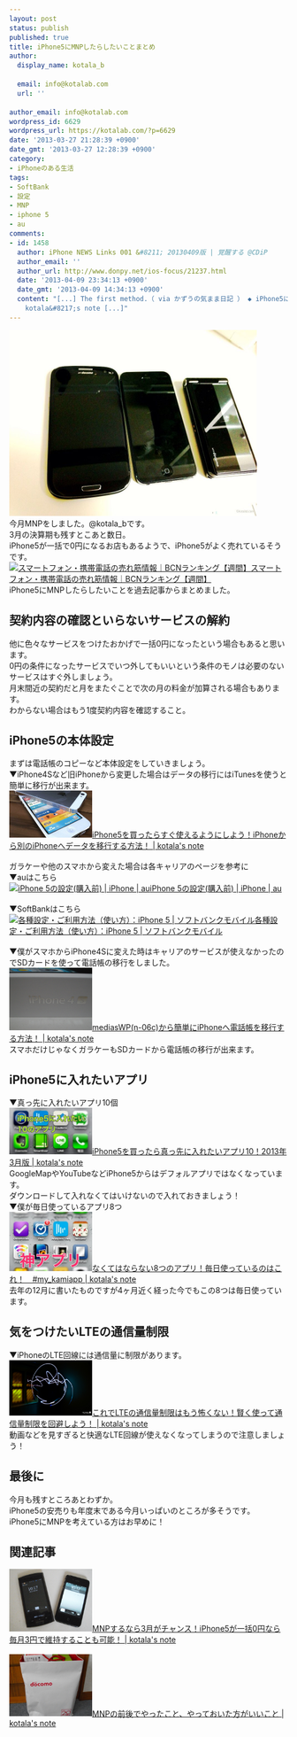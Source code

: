```yaml
---
layout: post
status: publish
published: true
title: iPhone5にMNPしたらしたいことまとめ
author:
  display_name: kotala_b

  email: info@kotalab.com
  url: ''

author_email: info@kotalab.com
wordpress_id: 6629
wordpress_url: https://kotalab.com/?p=6629
date: '2013-03-27 21:28:39 +0900'
date_gmt: '2013-03-27 12:28:39 +0900'
category:
- iPhoneのある生活
tags:
- SoftBank
- 設定
- MNP
- iphone 5
- au
comments:
- id: 1458
  author: iPhone NEWS Links 001 &#8211; 20130409版 | 覚醒する @CDiP
  author_email: ''
  author_url: http://www.donpy.net/ios-focus/21237.html
  date: '2013-04-09 23:34:13 +0900'
  date_gmt: '2013-04-09 14:34:13 +0900'
  content: "[...] The first method.（ via かずうの気まま日記 ） ◆ iPhone5にMNPしたらしたいことまとめ（ via
    kotala&#8217;s note [...]"
---
```

<p><img alt="" src="/wp-content/uploads/slooProImg_20130327212701.jpg" width="448" height="336" /><br />
今月MNPをしました。@kotala_bです。<br />
3月の決算期も残すとこあと数日。<br />
iPhone5が一括で0円になるお店もあるようで、iPhone5がよく売れているそうです。<br />
<a href="http://bcnranking.jp/category/subcategory_0010.html" target="_blank"><img  class="alignleft" src="https://capture.heartrails.com/150x130?http://bcnranking.jp/category/subcategory_0010.html" alt="スマートフォン・携帯電話の売れ筋情報｜BCNランキング【週間】" width="150" height="130" /></a><a href="http://bcnranking.jp/category/subcategory_0010.html" target="_blank">スマートフォン・携帯電話の売れ筋情報｜BCNランキング【週間】</a><a href="https://b.hatena.ne.jp/entry/http://bcnranking.jp/category/subcategory_0010.html" target="_blank"><img border="0" src="https://b.hatena.ne.jp/entry/image/http://bcnranking.jp/category/subcategory_0010.html" alt="" /></a><br style="clear:both;" />iPhone5にMNPしたらしたいことを過去記事からまとめました。<br />
</p>
<!--more-->
<h2>契約内容の確認といらないサービスの解約</h2>
<p>他に色々なサービスをつけたおかげで一括0円になったという場合もあると思います。<br />
0円の条件になったサービスでいつ外してもいいという条件のモノは必要のないサービスはすぐ外しましょう。<br />
月末間近の契約だと月をまたぐことで次の月の料金が加算される場合もあります。<br />
わからない場合はもう1度契約内容を確認すること。</p>
<h2>iPhone5の本体設定</h2>
<p>まずは電話帳のコピーなど本体設定をしていきましょう。<br />
▼iPhone4Sなど旧iPhoneから変更した場合はデータの移行にはiTunesを使うと簡単に移行が出来ます。<br />
<a href="/from-iphone-to-iphone" target="_blank"><img  class="alignleft" src="/wp-content/uploads/iphone_120911.jpg" alt="iPhone5を買ったらすぐ使えるようにしよう！iPhoneから別のiPhoneへデータを移行する方法！ | kotala's note" width="150" /></a><a href="/from-iphone-to-iphone" target="_blank">iPhone5を買ったらすぐ使えるようにしよう！iPhoneから別のiPhoneへデータを移行する方法！ | kotala's note</a><br style="clear:both;" /><br />
ガラケーや他のスマホから変えた場合は各キャリアのページを参考に<br />
▼auはこちら<br />
<a href="http://www.au.kddi.com/iphone/support/guide/kounyumae.html#au-keitai" target="_blank"><img  class="alignleft" src="https://capture.heartrails.com/150x130?http://www.au.kddi.com/iphone/support/guide/kounyumae.html#au-keitai" alt="iPhone 5の設定(購入前) | iPhone | au" width="150" height="130" /></a><a href="http://www.au.kddi.com/iphone/support/guide/kounyumae.html#au-keitai" target="_blank">iPhone 5の設定(購入前) | iPhone | au</a><a href="https://b.hatena.ne.jp/entry/http://www.au.kddi.com/iphone/support/guide/kounyumae.html#au-keitai" target="_blank"><img border="0" src="https://b.hatena.ne.jp/entry/image/http://www.au.kddi.com/iphone/support/guide/kounyumae.html#au-keitai" alt="" /></a><br style="clear:both;" /><br />
▼SoftBankはこちら<br />
<a href="https://mb.softbank.jp/mb/iphone/support/utilization/" target="_blank"><img  class="alignleft" src="https://capture.heartrails.com/150x130?http://mb.softbank.jp/mb/iphone/support/utilization/" alt="各種設定・ご利用方法（使い方）：iPhone 5 | ソフトバンクモバイル" width="150" height="130" /></a><a href="https://mb.softbank.jp/mb/iphone/support/utilization/" target="_blank">各種設定・ご利用方法（使い方）：iPhone 5 | ソフトバンクモバイル</a><a href="https://b.hatena.ne.jp/entry/http://mb.softbank.jp/mb/iphone/support/utilization/" target="_blank"><img border="0" src="https://b.hatena.ne.jp/entry/image/http://mb.softbank.jp/mb/iphone/support/utilization/" alt="" /></a><br style="clear:both;" /><br />
▼僕がスマホからiPhone4Sに変えた時はキャリアのサービスが使えなかったのでSDカードを使って電話帳の移行をしました。<br />
<a href="/from-medias-to-iphone" target="_blank"><img  class="alignleft" src="/wp-content/uploads/iphone_01.jpg" alt="mediasWP(n-06c)から簡単にiPhoneへ電話帳を移行する方法！ | kotala's note" width="150" /></a><a href="/from-medias-to-iphone" target="_blank">mediasWP(n-06c)から簡単にiPhoneへ電話帳を移行する方法！ | kotala's note</a><br style="clear:both;" />スマホだけじゃなくガラケーもSDカードから電話帳の移行が出来ます。</p>
<h2>iPhone5に入れたいアプリ</h2>
<p>▼真っ先に入れたいアプリ10個<br />
<a href="/iphone5-first10app" target="_blank"><img  class="alignleft" src="/wp-content/uploads/iPhone5app_130318-448x250.jpg" alt="iPhone5を買ったら真っ先に入れたいアプリ10！2013年3月版 | kotala's note" width="150" /></a><a href="/iphone5-first10app" target="_blank">iPhone5を買ったら真っ先に入れたいアプリ10！2013年3月版 | kotala's note</a><br style="clear:both;" />GoogleMapやYouTubeなどiPhone5からはデフォルアプリではなくなっています。<br />
ダウンロードして入れなくてはいけないので入れておきましょう！<br />
▼僕が毎日使っているアプリ8つ<br />
<a href="/my-kami-app" target="_blank"><img  class="alignleft" src="/wp-content/uploads/kamiapp_121203-448x319.jpg" alt="なくてはならない8つのアプリ！毎日使っているのはこれ！　#my_kamiapp | kotala's note" width="150" /></a><a href="/my-kami-app" target="_blank">なくてはならない8つのアプリ！毎日使っているのはこれ！　#my_kamiapp | kotala's note</a><br style="clear:both;" />去年の12月に書いたものですが4ヶ月近く経った今でもこの8つは毎日使っています。</p>
<h2>気をつけたいLTEの通信量制限</h2>
<p>▼iPhoneのLTE回線には通信量に制限があります。<br />
<a href="/lte" target="_blank"><img  class="alignleft" src="/wp-content/uploads/ltelimit_120916.jpg" alt="これでLTEの通信量制限はもう怖くない！賢く使って通信量制限を回避しよう！ | kotala's note" width="150" /></a><a href="/lte" target="_blank">これでLTEの通信量制限はもう怖くない！賢く使って通信量制限を回避しよう！ | kotala's note</a><br style="clear:both;" />動画などを見すぎると快適なLTE回線が使えなくなってしまうので注意しましょう！</p>
<h2>最後に</h2>
<p>今月も残すところあとわずか。<br />
iPhone5の安売りも年度末である今月いっぱいのところが多そうです。<br />
iPhone5にMNPを考えている方はお早めに！</p>
<h2 class="rele">関連記事</h2>
<p><a href="/mnp-march" target="_blank"><img  class="alignleft" src="/wp-content/uploads/iphoneandroid_120720.jpg" alt="MNPするなら3月がチャンス！iPhone5が一括0円なら毎月3円で維持することも可能！ | kotala's note" width="150" /></a><a href="/mnp-march" target="_blank">MNPするなら3月がチャンス！iPhone5が一括0円なら毎月3円で維持することも可能！ | kotala's note</a><br style="clear:both;" /><br />
<a href="/mnp-todobetter" target="_blank"><img  class="alignleft" src="/wp-content/uploads/mnp_20120712_06.jpg" alt="MNPの前後でやったこと、やっておいた方がいいこと | kotala's note" width="150" /></a><a href="/mnp-todobetter" target="_blank">MNPの前後でやったこと、やっておいた方がいいこと | kotala's note</a><br style="clear:both;" /></p>
